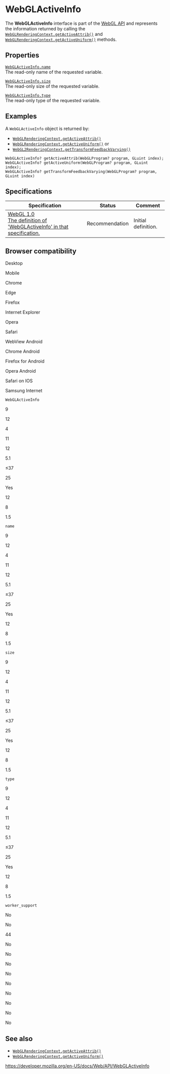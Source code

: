 WebGLActiveInfo
===============

The **WebGLActiveInfo** interface is part of the [WebGL API](webgl_api) and represents the information returned by calling the [`WebGLRenderingContext.getActiveAttrib()`](webglrenderingcontext/getactiveattrib) and [`WebGLRenderingContext.getActiveUniform()`](webglrenderingcontext/getactiveuniform) methods.

Properties
----------

[`WebGLActiveInfo.name`](webglactiveinfo/name)  
The read-only name of the requested variable.

[`WebGLActiveInfo.size`](webglactiveinfo/size)  
The read-only size of the requested variable.

[`WebGLActiveInfo.type`](webglactiveinfo/type)  
The read-only type of the requested variable.

Examples
--------

A `WebGLActiveInfo` object is returned by:

-   [`WebGLRenderingContext.getActiveAttrib()`](webglrenderingcontext/getactiveattrib)
-   [`WebGLRenderingContext.getActiveUniform()`](webglrenderingcontext/getactiveuniform) or
-   [`WebGL2RenderingContext.getTransformFeedbackVarying()`](webgl2renderingcontext/gettransformfeedbackvarying)

<!-- -->

    WebGLActiveInfo? getActiveAttrib(WebGLProgram? program, GLuint index);
    WebGLActiveInfo? getActiveUniform(WebGLProgram? program, GLuint index);
    WebGLActiveInfo? getTransformFeedbackVarying(WebGLProgram? program, GLuint index)

Specifications
--------------

<table><thead><tr class="header"><th>Specification</th><th>Status</th><th>Comment</th></tr></thead><tbody><tr class="odd"><td><a href="https://www.khronos.org/registry/webgl/specs/latest/1.0/#5.11">WebGL 1.0<br />
<span class="small">The definition of 'WebGLActiveInfo' in that specification.</span></a></td><td><span class="spec-rec">Recommendation</span></td><td>Initial definition.</td></tr></tbody></table>

Browser compatibility
---------------------

Desktop

Mobile

Chrome

Edge

Firefox

Internet Explorer

Opera

Safari

WebView Android

Chrome Android

Firefox for Android

Opera Android

Safari on IOS

Samsung Internet

`WebGLActiveInfo`

9

12

4

11

12

5.1

≤37

25

Yes

12

8

1.5

`name`

9

12

4

11

12

5.1

≤37

25

Yes

12

8

1.5

`size`

9

12

4

11

12

5.1

≤37

25

Yes

12

8

1.5

`type`

9

12

4

11

12

5.1

≤37

25

Yes

12

8

1.5

`worker_support`

No

No

44

No

No

No

No

No

No

No

No

No

See also
--------

-   [`WebGLRenderingContext.getActiveAttrib()`](webglrenderingcontext/getactiveattrib)
-   [`WebGLRenderingContext.getActiveUniform()`](webglrenderingcontext/getactiveuniform)

<a href="https://developer.mozilla.org/en-US/docs/Web/API/WebGLActiveInfo" class="_attribution-link">https://developer.mozilla.org/en-US/docs/Web/API/WebGLActiveInfo</a>
